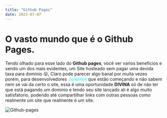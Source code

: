 ```yaml
---
title: "Github Pages"
date: 2023-07-07
---
```


# O vasto mundo que é o Github Pages.

Tendo olhado para esse lado do **Github pages**, você ver varios beneficios e sendo um dos mais evidentes, um Site hosteado sem pagar uma devida taxa para dominio 😮, Claro pode parecer algo banal por muita vezes porém, para desenvolvedores <span style="color: cyan;">Juninhos</span> que estão começando e não sabem nem se vai da certo o site, essa é uma oportunidade **DIVINA** só de não ter que está pagando um dominio e tendo seu site lançado ali é algo muito satisfatorio, podendo até compartilhar links com outras pessoas como realmente um site que realmente é um site.

![Github-pages](https://blogs.sap.com/wp-content/uploads/2014/10/github_pages_572846.jpg)

